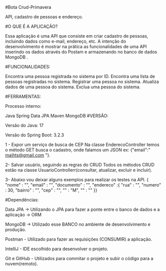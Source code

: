 #Bota Crud-Primavera

API, cadastro de pessoas e endereço.

#O QUE É A APLICAÇÃO?

Essa aplicação é uma API que consiste em criar cadastro de pessoas, incluindo dados como e-mail, endereço, etc. A intenção do desenvolvimento é mostrar na prática as funcionalidades de uma API inserindo os dados através do Postam e armazenando no banco de dados MongoDB .

#FUNCIONALIDADES:

Encontra uma pessoa registrada no sistema por ID. Encontra uma lista de pessoas registradas no sistema. Registrar uma pessoa no sistema. Atualiza dados de uma pessoa do sistema. Exclua uma pessoa do sistema.

#FERRAMENTAS:

Processo interno:

Java
Spring Data JPA
Maven
MongoDB
#VERSÃO:

Versão do Java: 17

Versão do Spring Boot: 3.2.3

1 - Expor um serviço de busca de CEP Na classe EnderecoController temos o método GET busca o cadastro, onde falamos um JSON ex: {"email":" maihts@gmail.com "}.

2- Salvar usuário, seguindo as regras do CRUD Todos os métodos CRUD estão na classe UsuarioControllerr(consultar, atualizar, excluir e incluir).

3- Abaixo vou deixar alguns exemplos para realizar os testes na API. { "nome" : "", "email" : "", "documento" : "", "endereco" :{ "rua" : "", "numero" : 30, "bairro" : "", "cep" : "", "" : "M", "" : "" }}

#Dependências:

Data JPA -> Utilizando o JPA para fazer a ponte entre o banco de dados e a aplicação -> ORM

MongoDB -> Utilizado esse BANCO no ambiente de desenvolvimento e produção.

Postman - Utilizado para fazer as requisições (CONSUMIR) a aplicação.

IntelliJ - IDE escolhido para desenvolver o projeto.

Git e GitHub - Utilizados para commitar o projeto e subir o código para a nuvem(remoto).
